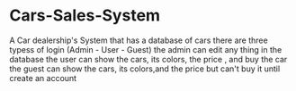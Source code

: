 # Cars-Sales-System
A Car dealership's System that has a database of cars
there are three typess of login (Admin - User - Guest)
the admin can edit any thing in the database 
the user can show the cars, its colors, the price , and buy the car
the guest can show the cars, its colors,and the price but can't buy it until create an account
